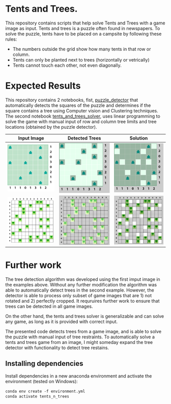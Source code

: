 # Tents and Trees.
This repository contains scripts that help solve Tents and Trees with a game image as input. Tents and trees is a puzzle often found in newspapers. To solve the puzzle, tents have to be placed on a campsite by following these rules:

- The numbers outside the grid show how many tents in that row or column.
- Tents can only be planted next to trees (horizontally or vetrically)
- Tents cannot touch each other, not even diagonally.

# Expected Results

This repository contains 2 notebooks, fist, [puzzle_detector](./tree_detector.ipynb) that automatically detects the squares of the puzzle and determines if the square contains a tree using Computer vision and Clustering techniques. The second notebook [tents_and_trees_solver](./tents_and_trees_solver.ipynb), uses linear programming to solve the game with manual input of row and column tree limits and tree locations (obtained by the puzzle detector).

Input Image | Detected Trees | Solution
:-:|:-:|:-:
<img src="examples/example1.png" heigth="250" width="250"/> | <img src="examples/example1_trees.png" heigth="250" width="250"/> | <img src="examples/example1_solution.png" heigth="250" width="250"/>
<img src="examples/example2.png" heigth="250" width="250"/> | <img src="examples/example2_trees.png" heigth="250" width="250"/> | <img src="examples/example2_solution.png" heigth="250" width="250"/>

# Further work

The tree detection algorithm was developed using the first imput image in the examples above. Without any further modification the algorithm was able to automatically detect trees in the second example. However, the detector is able to process only subset of game images that are 1) not rotated and 2) perfectly cropped. It requruires further work to ensure that trees can be detected in all game images.

On the other hand, the tents and trees solver is generalizable and can solve any game, as long as it is provided with correct input. 

The presented code detects trees from a game image, and is able to solve the puzzle with manual input of tree restraints. To automatically solve a tents and trees game from an image, I might someday expand the tree detector with functionality to detect tree restains. 

## Installing dependencies

Install dependencies in a new anaconda environment and activate the environment (tested on Windows):

```
conda env create -f environment.yml
conda activate tents_n_trees
```


